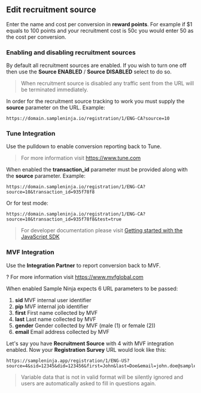 ## Edit recruitment source

Enter the name and cost per conversion in **reward points**. For example if $1 equals to 100 points and your recruitment cost is 50c you would enter 50 as the cost per conversion.

### Enabling and disabling recruitment sources
By default all recruitment sources are enabled. If you wish to turn one off then use the **Source ENABLED** / **Source DISABLED** select to do so.

> When recruitment source is disabled any traffic sent from the URL will be terminated immediately.

In order for the recruitment source tracking to work you must supply the **source** parameter on the URL. Example:

```
https://domain.sampleninja.io/registration/1/ENG-CA?source=10
```

### Tune Integration

Use the pulldown to enable conversion reporting back to Tune. 

> For more information visit https://www.tune.com

When enabled the **transaction_id** parameter must be provided along with the **source** parameter. Example:

```
https://domain.sampleninja.io/registration/1/ENG-CA?source=10&transaction_id=935f78f8
```

Or for test mode:

```
https://domain.sampleninja.io/registration/1/ENG-CA?source=10&transaction_id=935f78f8&test=true
```


> For developer documentation please visit [Getting started with the JavaScript SDK](https://developers.tune.com/javascript-sdk/getting-started-with-the-javascript-sdk)

### MVF Integration

Use the **Integration Partner** to report conversion back to MVF.

? For more information visit https://www.mvfglobal.com

When enabled Sample Ninja expects 6 URL parameters to be passed:

1) **sid** MVF internal user identifier
2) **pip** MVF internal job identifier
3) **first** First name collected by MVF
4) **last**  Last name collected by MVF
5) **gender** Gender collected by MVF (male (1) or female (2))
6) **email** Email address collected by MVF

Let's say you have **Recruitment Source** with 4 with MVF integration enabled. Now your **Registration Survey** URL would look like this:

```
https://sampleninja.app/registration/1/ENG-US?source=4&sid=12345&did=123456&first=John&last=Doe&email=john.doe@sampleninja.io
```

> Variable data that is not in valid format will be silently ignored and users are automatically asked to fill in questions again.
